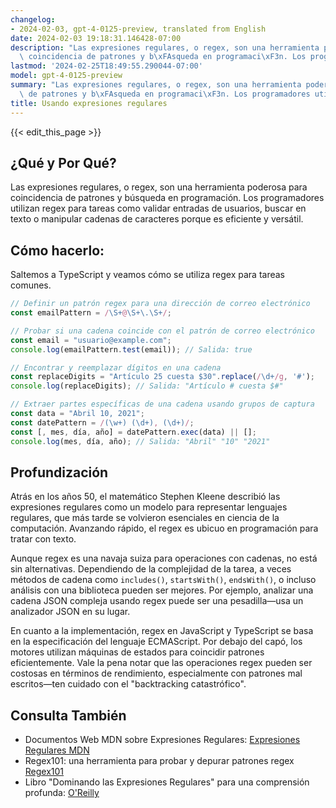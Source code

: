 ```yaml
---
changelog:
- 2024-02-03, gpt-4-0125-preview, translated from English
date: 2024-02-03 19:18:31.146428-07:00
description: "Las expresiones regulares, o regex, son una herramienta poderosa para\
  \ coincidencia de patrones y b\xFAsqueda en programaci\xF3n. Los programadores utilizan\u2026"
lastmod: '2024-02-25T18:49:55.290044-07:00'
model: gpt-4-0125-preview
summary: "Las expresiones regulares, o regex, son una herramienta poderosa para coincidencia\
  \ de patrones y b\xFAsqueda en programaci\xF3n. Los programadores utilizan\u2026"
title: Usando expresiones regulares
---
```


{{< edit_this_page >}}

## ¿Qué y Por Qué?
Las expresiones regulares, o regex, son una herramienta poderosa para coincidencia de patrones y búsqueda en programación. Los programadores utilizan regex para tareas como validar entradas de usuarios, buscar en texto o manipular cadenas de caracteres porque es eficiente y versátil.

## Cómo hacerlo:

Saltemos a TypeScript y veamos cómo se utiliza regex para tareas comunes.

```TypeScript
// Definir un patrón regex para una dirección de correo electrónico
const emailPattern = /\S+@\S+\.\S+/;

// Probar si una cadena coincide con el patrón de correo electrónico
const email = "usuario@example.com";
console.log(emailPattern.test(email)); // Salida: true

// Encontrar y reemplazar dígitos en una cadena
const replaceDigits = "Artículo 25 cuesta $30".replace(/\d+/g, '#');
console.log(replaceDigits); // Salida: "Artículo # cuesta $#"

// Extraer partes específicas de una cadena usando grupos de captura
const data = "Abril 10, 2021";
const datePattern = /(\w+) (\d+), (\d+)/;
const [, mes, día, año] = datePattern.exec(data) || [];
console.log(mes, día, año); // Salida: "Abril" "10" "2021"
```

## Profundización

Atrás en los años 50, el matemático Stephen Kleene describió las expresiones regulares como un modelo para representar lenguajes regulares, que más tarde se volvieron esenciales en ciencia de la computación. Avanzando rápido, el regex es ubicuo en programación para tratar con texto.

Aunque regex es una navaja suiza para operaciones con cadenas, no está sin alternativas. Dependiendo de la complejidad de la tarea, a veces métodos de cadena como `includes()`, `startsWith()`, `endsWith()`, o incluso análisis con una biblioteca pueden ser mejores. Por ejemplo, analizar una cadena JSON compleja usando regex puede ser una pesadilla—usa un analizador JSON en su lugar.

En cuanto a la implementación, regex en JavaScript y TypeScript se basa en la especificación del lenguaje ECMAScript. Por debajo del capó, los motores utilizan máquinas de estados para coincidir patrones eficientemente. Vale la pena notar que las operaciones regex pueden ser costosas en términos de rendimiento, especialmente con patrones mal escritos—ten cuidado con el "backtracking catastrófico".

## Consulta También

- Documentos Web MDN sobre Expresiones Regulares: [Expresiones Regulares MDN](https://developer.mozilla.org/es/docs/Web/JavaScript/Guide/Regular_Expressions)
- Regex101: una herramienta para probar y depurar patrones regex [Regex101](https://regex101.com/)
- Libro "Dominando las Expresiones Regulares" para una comprensión profunda: [O'Reilly](https://www.oreilly.com/library/view/mastering-regular-expressions/0596528124/)
